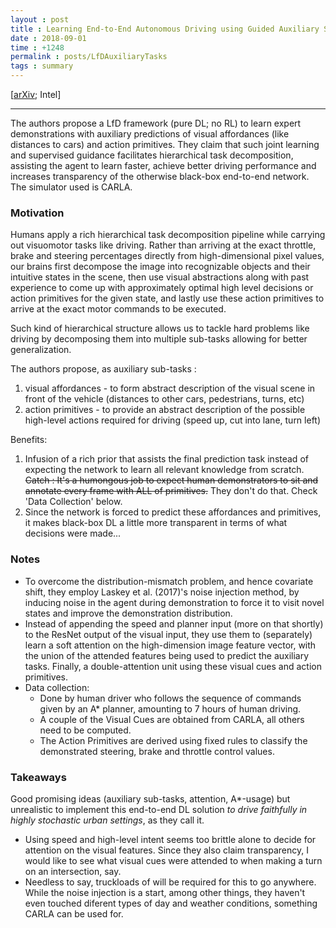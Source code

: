 ```yaml
---
layout : post
title : Learning End-to-End Autonomous Driving using Guided Auxiliary Supervision
date : 2018-09-01
time : +1248
permalink : posts/LfDAuxiliaryTasks
tags : summary
---
```


[[arXiv](https://arxiv.org/abs/1808.10393); Intel]

---

The authors propose a LfD framework (pure DL; no RL) to learn expert demonstrations with auxiliary predictions of visual affordances (like distances to cars) and action primitives.
They claim that such joint learning and supervised guidance facilitates hierarchical task decomposition, assisting the agent to learn faster, achieve better driving performance and increases transparency of the otherwise black-box end-to-end network. The simulator used is CARLA.

### Motivation

Humans apply a rich hierarchical task decomposition pipeline while carrying out visuomotor tasks like driving. Rather than arriving at the exact throttle, brake and steering percentages directly from high-dimensional pixel values, our brains first decompose the image into recognizable objects and their intuitive states in the scene, then use visual abstractions along with past experience to come up with approximately optimal high level decisions or action primitives for the given state, and lastly use these action primitives to arrive at the exact motor commands to be executed.    

Such kind of hierarchical structure allows us to tackle hard problems like driving by decomposing them into multiple sub-tasks allowing for better generalization. 

The authors propose, as auxiliary sub-tasks : 
1. visual affordances - to form abstract description of the visual scene in front of the vehicle (distances to other cars, pedestrians, turns, etc)
2. action primitives - to provide an abstract description of the possible high-level actions required for driving (speed up, cut into lane, turn left) 

Benefits:
1. Infusion of a rich prior that assists the final prediction task instead of expecting the network to learn all relevant knowledge from scratch. ~~Catch : It's a humongous job to expect human demonstrators to sit and annotate every frame with ALL of primitives.~~ They don't do that. Check 'Data Collection' below.
2. Since the network is forced to predict these affordances and primitives, it makes black-box DL a little more transparent in terms of what decisions were made... 

### Notes
- To overcome the distribution-mismatch problem, and hence covariate shift, they employ Laskey et al. (2017)'s noise injection method, by inducing noise in the agent during demonstration to force it to visit novel states and improve the demonstration distribution.
- Instead of appending the speed and planner input (more on that shortly) to the ResNet output of the visual input, they use them to (separately) learn a soft attention on the high-dimension image feature vector, with the union of the attended features being used to predict the auxiliary tasks. Finally, a double-attention unit using these visual cues and action primitives.
- Data collection:
    - Done by human driver who follows the sequence of commands given by an A* planner, amounting to 7 hours of human driving. 
    - A couple of the Visual Cues are obtained from CARLA, all others need to be computed. 
    - The Action Primitives are derived using fixed rules to classify the demonstrated steering, brake and throttle control values.
 
### Takeaways 
Good promising ideas (auxiliary sub-tasks, attention, A*-usage) but unrealistic to implement this end-to-end DL solution _to drive faithfully in highly stochastic urban settings_, as they call it. 
- Using speed and high-level intent seems too brittle alone to decide for attention on the visual features. Since they also claim transparency, I would like to see what visual cues were attended to when making a turn on an intersection, say. 
- Needless to say, truckloads of will be required for this to go anywhere. While the noise injection is a start, among other things, they haven't even touched diferent types of day and weather conditions, something CARLA can be used for.  
